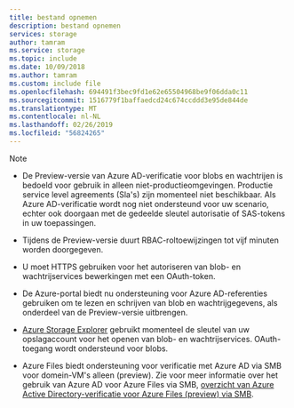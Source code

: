 ```yaml
---
title: bestand opnemen
description: bestand opnemen
services: storage
author: tamram
ms.service: storage
ms.topic: include
ms.date: 10/09/2018
ms.author: tamram
ms.custom: include file
ms.openlocfilehash: 694491f3bec9fd1e62e65504968be9f06dda0c11
ms.sourcegitcommit: 1516779f1baffaedcd24c674ccddd3e95de844de
ms.translationtype: MT
ms.contentlocale: nl-NL
ms.lasthandoff: 02/26/2019
ms.locfileid: "56824265"
---
```

> [!NOTE]
> - De Preview-versie van Azure AD-verificatie voor blobs en wachtrijen is bedoeld voor gebruik in alleen niet-productieomgevingen. Productie service level agreements (Sla's) zijn momenteel niet beschikbaar. Als Azure AD-verificatie wordt nog niet ondersteund voor uw scenario, echter ook doorgaan met de gedeelde sleutel autorisatie of SAS-tokens in uw toepassingen.
>
> - Tijdens de Preview-versie duurt RBAC-roltoewijzingen tot vijf minuten worden doorgegeven.
>
> - U moet HTTPS gebruiken voor het autoriseren van blob- en wachtrijservices bewerkingen met een OAuth-token.
>
> - De Azure-portal biedt nu ondersteuning voor Azure AD-referenties gebruiken om te lezen en schrijven van blob en wachtrijgegevens, als onderdeel van de Preview-versie uitbrengen. 
> 
> - [Azure Storage Explorer](https://azure.microsoft.com/features/storage-explorer/) gebruikt momenteel de sleutel van uw opslagaccount voor het openen van blob- en wachtrijservices. OAuth-toegang wordt ondersteund voor blobs.
>
> - Azure Files biedt ondersteuning voor verificatie met Azure AD via SMB voor domein-VM's alleen (preview). Zie voor meer informatie over het gebruik van Azure AD voor Azure Files via SMB, [overzicht van Azure Active Directory-verificatie voor Azure Files (preview) via SMB](../articles/storage/files/storage-files-active-directory-overview.md).